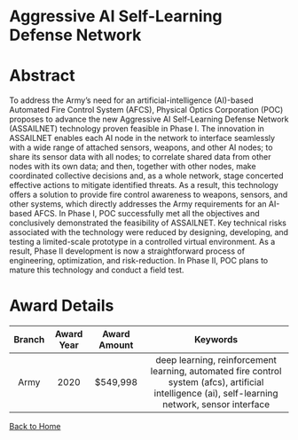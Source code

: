 
Aggressive AI Self-Learning Defense Network
===========================================

# Abstract


To address the Army’s need for an artificial-intelligence (AI)-based Automated Fire Control System (AFCS), Physical Optics Corporation (POC) proposes to advance the new Aggressive AI Self-Learning Defense Network (ASSAILNET) technology proven feasible in Phase I. The innovation in ASSAILNET enables each AI node in the network to interface seamlessly with a wide range of attached sensors, weapons, and other AI nodes; to share its sensor data with all nodes; to correlate shared data from other nodes with its own data; and then, together with other nodes, make coordinated collective decisions and, as a whole network, stage concerted effective actions to mitigate identified threats. As a result, this technology offers a solution to provide fire control awareness to weapons, sensors, and other systems, which directly addresses the Army requirements for an AI-based AFCS. In Phase I, POC successfully met all the objectives and conclusively demonstrated the feasibility of ASSAILNET. Key technical risks associated with the technology were reduced by designing, developing, and testing a limited-scale prototype in a controlled virtual environment. As a result, Phase II development is now a straightforward process of engineering, optimization, and risk-reduction. In Phase II, POC plans to mature this technology and conduct a field test.  

# Award Details

|Branch|Award Year|Award Amount|Keywords|
| :---: | :---: | :---: | :---: |
|Army|2020|$549,998|deep learning, reinforcement learning, automated fire control system (afcs), artificial intelligence (ai), self-learning network, sensor interface|
  
  


[Back to Home](https://github.com/chrischow/dod_sbir_awards#1111)